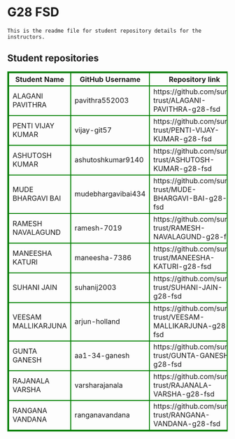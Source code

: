 # G28 FSD
    This is the readme file for student repository details for the instructors.
## Student repositories 
<table style="border : 2px solid green; width:100%;">
<tr >
<th style="border : 2px solid green;">Student Name</th>
<th style="border : 2px solid green;">GitHub Username</th>
<th style="border : 2px solid green;">Repository link</th>
</tr>
<tr style="border : 2px solid green;">
<td style="border : 2px solid green;">ALAGANI PAVITHRA</td> 

<td style="border : 2px solid green;">pavithra552003</td> 

<td style="border : 2px solid green;">https://github.com/sure-trust/ALAGANI-PAVITHRA-g28-fsd</td> 
</tr>

<tr style="border : 2px solid green;">
<td style="border : 2px solid green;">PENTI VIJAY KUMAR</td> 

<td style="border : 2px solid green;">vijay-git57</td> 

<td style="border : 2px solid green;">https://github.com/sure-trust/PENTI-VIJAY-KUMAR-g28-fsd</td> 
</tr>

<tr style="border : 2px solid green;">
<td style="border : 2px solid green;">ASHUTOSH KUMAR</td> 

<td style="border : 2px solid green;">ashutoshkumar9140</td> 

<td style="border : 2px solid green;">https://github.com/sure-trust/ASHUTOSH-KUMAR-g28-fsd</td> 
</tr>

<tr style="border : 2px solid green;">
<td style="border : 2px solid green;">MUDE BHARGAVI BAI</td> 

<td style="border : 2px solid green;">mudebhargavibai434</td> 

<td style="border : 2px solid green;">https://github.com/sure-trust/MUDE-BHARGAVI-BAI-g28-fsd</td> 
</tr>

<tr style="border : 2px solid green;">
<td style="border : 2px solid green;">RAMESH NAVALAGUND</td> 

<td style="border : 2px solid green;">ramesh-7019</td> 

<td style="border : 2px solid green;">https://github.com/sure-trust/RAMESH-NAVALAGUND-g28-fsd</td> 
</tr>

<tr style="border : 2px solid green;">
<td style="border : 2px solid green;">MANEESHA KATURI</td> 

<td style="border : 2px solid green;">maneesha-7386</td> 

<td style="border : 2px solid green;">https://github.com/sure-trust/MANEESHA-KATURI-g28-fsd</td> 
</tr>

<tr style="border : 2px solid green;">
<td style="border : 2px solid green;">SUHANI JAIN</td> 

<td style="border : 2px solid green;">suhanij2003</td> 

<td style="border : 2px solid green;">https://github.com/sure-trust/SUHANI-JAIN-g28-fsd</td> 
</tr>

<tr style="border : 2px solid green;">
<td style="border : 2px solid green;">VEESAM MALLIKARJUNA</td> 

<td style="border : 2px solid green;">arjun-holland</td> 

<td style="border : 2px solid green;">https://github.com/sure-trust/VEESAM-MALLIKARJUNA-g28-fsd</td> 
</tr>

<tr style="border : 2px solid green;">
<td style="border : 2px solid green;">GUNTA GANESH</td> 

<td style="border : 2px solid green;">aa1-34-ganesh</td> 

<td style="border : 2px solid green;">https://github.com/sure-trust/GUNTA-GANESH-g28-fsd</td> 
</tr>

<tr style="border : 2px solid green;">
<td style="border : 2px solid green;">RAJANALA VARSHA</td> 

<td style="border : 2px solid green;">varsharajanala</td> 

<td style="border : 2px solid green;">https://github.com/sure-trust/RAJANALA-VARSHA-g28-fsd</td> 
</tr>

<tr style="border : 2px solid green;">
<td style="border : 2px solid green;">RANGANA VANDANA</td> 

<td style="border : 2px solid green;">ranganavandana</td> 

<td style="border : 2px solid green;">https://github.com/sure-trust/RANGANA-VANDANA-g28-fsd</td> 
</tr>
